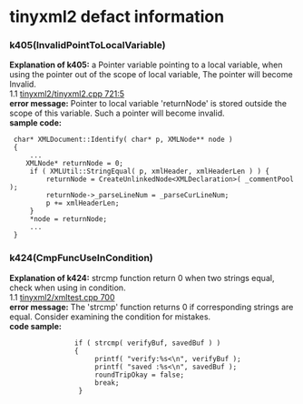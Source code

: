 tinyxml2 defact information
=======================
### k405(InvalidPointToLocalVariable)
**Explanation of k405:** a Pointer variable pointing to a local variable, when using the pointer out of the scope of local variable, The pointer will become Invalid.<br>
1.1 [tinyxml2/tinyxml2.cpp 721:5 ](tinyxml2/tinyxml2.cpp#L721)<br>
**error message:** Pointer to local variable 'returnNode' is stored outside the scope of this variable. Such a pointer will become invalid.<br>
**sample code:**
```
 char* XMLDocument::Identify( char* p, XMLNode** node )
 {
     ...
    XMLNode* returnNode = 0;
     if ( XMLUtil::StringEqual( p, xmlHeader, xmlHeaderLen ) ) {
         returnNode = CreateUnlinkedNode<XMLDeclaration>( _commentPool );
         returnNode->_parseLineNum = _parseCurLineNum;
         p += xmlHeaderLen;
     }
     *node = returnNode;
     ...
 }
```
### k424(CmpFuncUseInCondition)
**Explanation of k424:** strcmp function return 0 when two strings equal, check when using in condition.<br>
1.1 [tinyxml2/xmltest.cpp 700](tinyxml2/xmltest.cpp#L700) <br>
**error message:** The 'strcmp' function returns 0 if corresponding strings are equal. Consider examining the condition for mistakes.<br>
**code sample:**
```
                if ( strcmp( verifyBuf, savedBuf ) )
                {
                     printf( "verify:%s<\n", verifyBuf );
                     printf( "saved :%s<\n", savedBuf );
                     roundTripOkay = false;
                     break;
                 }

```
